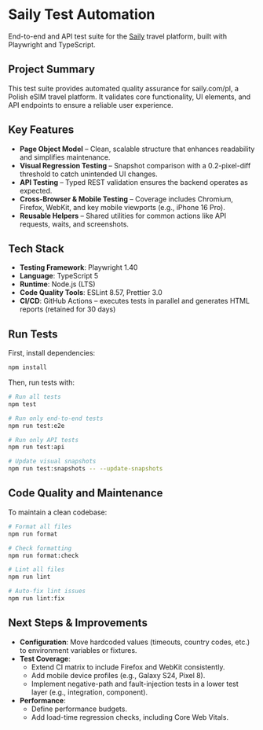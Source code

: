 # Saily Test Automation

End-to-end and API test suite for the [Saily](https://saily.com/pl) travel platform, built with Playwright and TypeScript.

## Project Summary

This test suite provides automated quality assurance for saily.com/pl, a Polish eSIM travel platform. It validates core functionality, UI elements, and API endpoints to ensure a reliable user experience.

## Key Features

- **Page Object Model** – Clean, scalable structure that enhances readability and simplifies maintenance.
- **Visual Regression Testing** – Snapshot comparison with a 0.2-pixel-diff threshold to catch unintended UI changes.
- **API Testing** – Typed REST validation ensures the backend operates as expected.
- **Cross-Browser & Mobile Testing** – Coverage includes Chromium, Firefox, WebKit, and key mobile viewports (e.g., iPhone 16 Pro).
- **Reusable Helpers** – Shared utilities for common actions like API requests, waits, and screenshots.

## Tech Stack

- **Testing Framework**: Playwright 1.40
- **Language**: TypeScript 5
- **Runtime**: Node.js (LTS)
- **Code Quality Tools**: ESLint 8.57, Prettier 3.0
- **CI/CD**: GitHub Actions – executes tests in parallel and generates HTML reports (retained for 30 days)

## Run Tests

First, install dependencies:

```bash
npm install
```

Then, run tests with:

```bash
# Run all tests
npm test

# Run only end-to-end tests
npm run test:e2e

# Run only API tests
npm run test:api

# Update visual snapshots
npm run test:snapshots -- --update-snapshots
```

## Code Quality and Maintenance

To maintain a clean codebase:

```bash
# Format all files
npm run format

# Check formatting
npm run format:check

# Lint all files
npm run lint

# Auto-fix lint issues
npm run lint:fix
```

## Next Steps & Improvements

- **Configuration**: Move hardcoded values (timeouts, country codes, etc.) to environment variables or fixtures.
- **Test Coverage**:
  - Extend CI matrix to include Firefox and WebKit consistently.
  - Add mobile device profiles (e.g., Galaxy S24, Pixel 8).
  - Implement negative-path and fault-injection tests in a lower test layer (e.g., integration, component).
- **Performance**:
  - Define performance budgets.
  - Add load-time regression checks, including Core Web Vitals.
